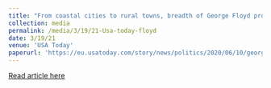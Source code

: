 ```yaml
---
title: "From coastal cities to rural towns, breadth of George Floyd protests, most peaceful, captured by data"
collection: media
permalink: /media/3/19/21-Usa-today-floyd
date: 3/19/21
venue: 'USA Today'
paperurl: 'https://eu.usatoday.com/story/news/politics/2020/06/10/george-floyd-black-lives-matter-police-protests-widespread-peaceful/5325737002/'
---
```


<a href='https://eu.usatoday.com/story/news/politics/2020/06/10/george-floyd-black-lives-matter-police-protests-widespread-peaceful/5325737002/'>Read article here</a>
